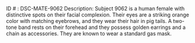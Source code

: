 ID # : DSC-MATE-9062
Description: Subject 9062 is a human female with distinctive spots on their facial complexion. Their eyes are a striking orange color with matching eyebrows, and they wear their hair in pig tails. A two-tone band rests on their forehead and they possess golden earrings and a chain as accessories. They are known to wear a standard gas mask.